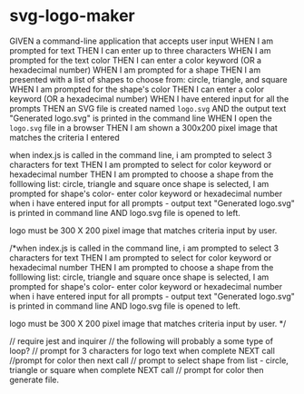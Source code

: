 # svg-logo-maker


GIVEN a command-line application that accepts user input
WHEN I am prompted for text
THEN I can enter up to three characters
WHEN I am prompted for the text color
THEN I can enter a color keyword (OR a hexadecimal number)
WHEN I am prompted for a shape
THEN I am presented with a list of shapes to choose from: circle, triangle, and square
WHEN I am prompted for the shape's color
THEN I can enter a color keyword (OR a hexadecimal number)
WHEN I have entered input for all the prompts
THEN an SVG file is created named `logo.svg`
AND the output text "Generated logo.svg" is printed in the command line
WHEN I open the `logo.svg` file in a browser
THEN I am shown a 300x200 pixel image that matches the criteria I entered

when index.js is called in the command line, i am prompted to select 3 characters for text 
THEN I am prompted to select for color keyword or hexadecimal number 
THEN I am prompted to choose a shape from the folllowing list: circle, triangle and square
once shape is selected, I am prompted for shape's color- enter color keyword or hexadecimal number 
when i have entered input for all prompts - output text "Generated logo.svg" is printed in command line AND 
logo.svg file is opened to left. 

logo must be 300 X 200 pixel image that matches criteria input by user. 

/*when index.js is called in the command line, i am prompted to select 3 characters for text 
THEN I am prompted to select for color keyword or hexadecimal number 
THEN I am prompted to choose a shape from the folllowing list: circle, triangle and square
once shape is selected, I am prompted for shape's color- enter color keyword or hexadecimal number 
when i have entered input for all prompts - output text "Generated logo.svg" is printed in command line AND 
logo.svg file is opened to left. 

logo must be 300 X 200 pixel image that matches criteria input by user. */

// require jest and inquirer 
// the following will probably a some type of loop? 
// prompt for 3 characters for logo text when complete NEXT call 
//prompt for color then next call 
// prompt to select shape from list - circle, triangle or square when complete NEXT call 
// prompt for color then generate file. 